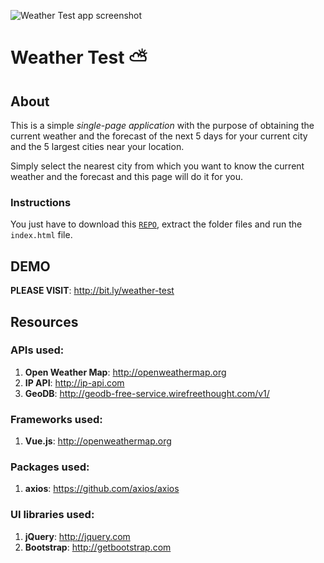 ![Weather Test app screenshot](https://i.imgur.com/1FC9sHe.png)

# Weather Test ⛅ 

## About

This is a simple _single_-_page application_ with the purpose of obtaining the current weather and the forecast of the next 5 days for your current city and the 5 largest cities near your location.

Simply select the nearest city from which you want to know the current weather and the forecast and this page will do it for you.

### Instructions

You just have to download this [`REPO`](https://github.com/frontend-tests/weather-test/archive/master.zip), extract the folder files and run the `index.html` file.

## DEMO

**PLEASE VISIT**: http://bit.ly/weather-test

## Resources

### APIs used:

 1. **Open Weather Map**: http://openweathermap.org
 2. **IP API**: http://ip-api.com
 3. **GeoDB**: http://geodb-free-service.wirefreethought.com/v1/

### Frameworks used:  

 1. **Vue.js**: http://openweathermap.org

### Packages used:  

 1. **axios**: https://github.com/axios/axios

### UI libraries used:  

 1. **jQuery**: http://jquery.com
 2. **Bootstrap**: http://getbootstrap.com
